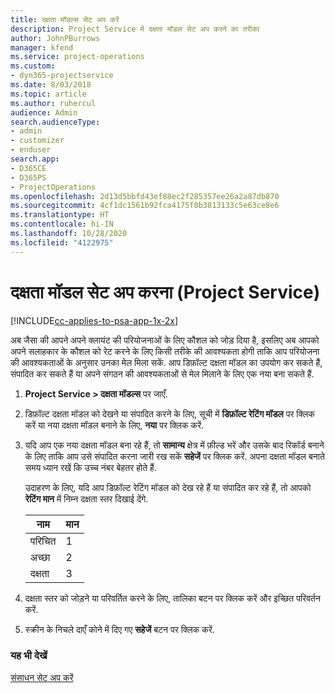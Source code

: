 ```yaml
---
title: दक्षता मॉडल्स सेट अप करें
description: Project Service में दक्षता मॉडल सेट अप करने का तरीका
author: JohnPBurrows
manager: kfend
ms.service: project-operations
ms.custom:
- dyn365-projectservice
ms.date: 8/03/2018
ms.topic: article
ms.author: ruhercul
audience: Admin
search.audienceType:
- admin
- customizer
- enduser
search.app:
- D365CE
- D365PS
- ProjectOperations
ms.openlocfilehash: 2d13d5bbfd43ef88ec2f285357ee26a2a87db870
ms.sourcegitcommit: 4cf1dc1561b92fca4175f0b3813133c5e63ce8e6
ms.translationtype: HT
ms.contentlocale: hi-IN
ms.lasthandoff: 10/28/2020
ms.locfileid: "4122975"
---
```

# <a name="set-up-proficiency-models-project-service"></a>दक्षता मॉडल सेट अप करना (Project Service)

[!INCLUDE[cc-applies-to-psa-app-1x-2x](../includes/cc-applies-to-psa-app-1x-2x.md)]

अब जैसा की आपने अपने क्लायंट की परियोजनाओं के लिए कौशल को जोड़ दिया है, इसलिए अब आपको अपने सलाहकार के कौशल को रेट करने के लिए किसी तरीके की आवश्यकता होगी ताकि आप परियोजना की आवश्यकताओं के अनुसार उनका मेल मिला सकें. आप डिफ़ॉल्ट दक्षता मॉडल का उपयोग कर सकते हैं, संपादित कर सकते हैं या अपने संगठन की आवश्यकताओं से मेल मिलाने के लिए एक नया बना सकते हैं.  
  
1.  **Project Service > दक्षता मॉडल्स** पर जाएँ.  
  
2.  डिफ़ॉल्ट दक्षता मॉडल को देखने या संपादित करने के लिए, सूची में **डिफ़ॉल्ट रेटिंग मॉडल** पर क्लिक करें या नया दक्षता मॉडल बनाने के लिए, **नया** पर क्लिक करें.  
  
3.  यदि आप एक नया दक्षता मॉडल बना रहे हैं, तो **सामान्य** क्षेत्र में फ़ील्ड भरें और उसके बाद रिकॉर्ड बनाने के लिए ताकि आप उसे संपादित करना जारी रख सकें **सहेजें** पर क्लिक करें. अपना दक्षता मॉडल बनाते समय ध्यान रखें कि उच्च नंबर बेहतर होते हैं.  
  
     उदाहरण के लिए, यदि आप डिफ़ॉल्ट रेटिंग मॉडल को देख रहे हैं या संपादित कर रहे हैं, तो आपको **रेटिंग मान** में निम्न दक्षता स्तर दिखाई देंगे.  
  
    |नाम|मान|  
    |----------|-----------|  
    |परिचित|1|  
    |अच्छा|2|  
    |दक्षता|3|  
  
4.  दक्षता स्तर को जोड़ने या परिवर्तित करने के लिए, तालिका बटन पर क्लिक करें और इच्छित परिवर्तन करें.  
  
5.  स्‍क्रीन के निचले दाएँ कोने में दिए गए **सहेजें** बटन पर क्लिक करें.  
  
### <a name="see-also"></a>यह भी देखें  
 [संसाधन सेट अप करें](../psa/set-up-resources.md)
